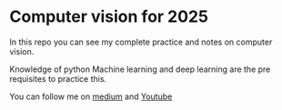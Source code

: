 # Computer vision for 2025

In this repo you can see my complete practice and notes on computer vision.

Knowledge of python Machine learning and deep learning are the pre requisites to practice this.


You can follow me on [medium](https://medium.com/@DIYCoding) and [Youtube](https://www.youtube.com/@diycoding) 




